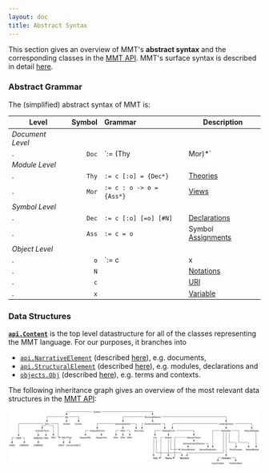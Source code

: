 ```yaml
---
layout: doc
title: Abstract Syntax
---
```

This section gives an overview of MMT's **abstract syntax** and the corresponding classes in the [MMT API](../). MMT's surface syntax is described in detail [here](../../language/).

### Abstract Grammar

The (simplified) abstract syntax of MMT is:

 Level | Symbol | Grammar | Description
---- |----: | :---- | ----
*Document Level* | | |
. | `Doc` | `:= (Thy | Mor)*` | [Documents](narrative.html)
*Module Level* | | |
. | `Thy` | `:= c [:o] = {Dec*}` | [Theories](structural.html#theories)
. | `Mor` | `:= c : o -> o = {Ass*}` | [Views](structural.html#views)
*Symbol Level* | | |
. | `Dec` | `:= c [:o] [=o] [#N]` | [Declarations](structural.html)
. | `Ass` | `:= c = o` | Symbol [Assignments](structural.html#constants)
*Object Level* | | |
. | `o`   | `:= c | x | c( (x[: o])* ; o* ) | c(STRING)` | [Objects/Terms](objects.html)
. | `N`   |   | [Notations](declarations.html#constants)
. | `c`   |   | [URI](uris.html)
. | `x`   |   | [Variable](objects.html)

### Data Structures

**[`api.Content`](apidoc://info.kwarc.mmt.api.Content)** is the top level datastructure for all of the classes representing the MMT language. For our purposes, it branches into 
* [`api.NarrativeElement`](apidoc://info.kwarc.mmt.api.NarrativeElement) (described [here](narrative.html)), e.g. documents,
* [`api.StructuralElement`](apidoc://info.kwarc.mmt.api.ContentElement) (described [here](content.html)), e.g. modules, declarations and 
* [`objects.Obj`](apidoc://info.kwarc.mmt.api.objects.Obj) (described [here](objects.html)), e.g. terms and contexts.

The following inheritance graph gives an overview of the most relevant data structures in the [MMT API](../):

![data structures](/doc/img/Content.svg)
